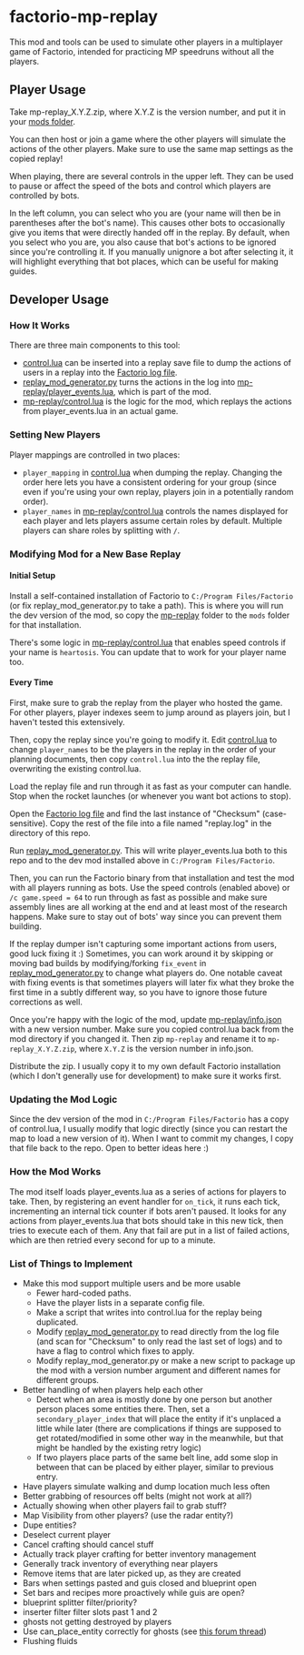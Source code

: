 

# factorio-mp-replay

This mod and tools can be used to simulate other players in a multiplayer game of Factorio,
intended for practicing MP speedruns without all the players.

## Player Usage


Take mp-replay_X.Y.Z.zip, where X.Y.Z is the version number, and put it in your
[mods folder](https://wiki.factorio.com/index.php?title=Application_directory).

You can then host or join a game where the other players will simulate the actions
of the other players. Make sure to use the same map settings as the copied replay!

When playing, there are several controls in the upper left. They can be used to
pause or affect the speed of the bots and control which players are controlled by bots.

In the left column, you can select who you are (your name will then be in parentheses
after the bot's name). This causes other bots to occasionally give you items that were
directly handed off in the replay. By default, when you select who you are, you also
cause that bot's actions to be ignored since you're controlling it. If you manually
unignore a bot after selecting it, it will highlight everything that bot places, which
can be useful for making guides.

## Developer Usage

### How It Works
There are three main components to this tool:

- [control.lua](./control.lua) can be inserted into a replay save file to dump the actions
  of users in a replay into the [Factorio log file](https://wiki.factorio.com/Log_file).
- [replay_mod_generator.py](./replay_mod_generator.py) turns the actions in the log into
  [mp-replay/player_events.lua](./mp-replay/player_events.lua), which is part of the mod.
- [mp-replay/control.lua](./mp-replay/control.lua) is the logic for the mod, which replays
  the actions from player_events.lua in an actual game.

  
### Setting New Players

Player mappings are controlled in two places:
- `player_mapping` in [control.lua](./control.lua) when dumping the replay. Changing the
  order here lets you have a consistent ordering for your group (since even if you're using
  your own replay, players join in a potentially random order).
- `player_names` in [mp-replay/control.lua](./mp-replay/control.lua) controls the names
  displayed for each player and lets players assume certain roles by default. Multiple players
  can share roles by splitting with `/`.

### Modifying Mod for a New Base Replay

#### Initial Setup

Install a self-contained installation of Factorio to `C:/Program Files/Factorio` (or fix
replay_mod_generator.py to take a path). This is where you will run the dev version of the
mod, so copy the [mp-replay](./mp-replay) folder to the `mods` folder for that installation.

There's some logic in [mp-replay/control.lua](mp-replay/control.lua) that enables speed
controls if your name is `heartosis`. You can update that to work for your player name too.

#### Every Time

First, make sure to grab the replay from the player who hosted the game. For other players,
player indexes seem to jump around as players join, but I haven't tested this extensively.

Then, copy the replay since you're going to modify it. Edit [control.lua](./control.lua)
to change `player_names` to be the players in the replay in the order of your planning
documents, then copy `control.lua` into the the replay file, overwriting the existing
control.lua.

Load the replay file and run through it as fast as your computer can handle. Stop when the
rocket launches (or whenever you want bot actions to stop).

Open the [Factorio log file](https://wiki.factorio.com/Log_file) and find the last instance
of "Checksum" (case-sensitive). Copy the rest of the file into a file named "replay.log" in
the directory of this repo.

Run [replay_mod_generator.py](./replay_mod_generator.py). This will write player_events.lua
both to this repo and to the dev mod installed above in `C:/Program Files/Factorio`.

Then, you can run the Factorio binary from that installation and test the mod with all
players running as bots. Use the speed controls (enabled above) or `/c game.speed = 64`
to run through as fast as possible and make sure assembly lines are all working at the
end and at least most of the research happens. Make sure to stay out of bots' way since
you can prevent them building.

If the replay dumper isn't capturing some important actions from users, good luck
fixing it :) Sometimes, you can work around it by skipping or moving bad builds 
by modifying/forking `fix_event` in
[replay_mod_generator.py](./replay_mod_generator.py) to change what players do.
One notable caveat with fixing events is that sometimes players will later fix
what they broke the first time in a subtly different way, so you have to ignore
those future corrections as well.

Once you're happy with the logic of the mod, update
[mp-replay/info.json](./mp-replay/info.json) with a new version number. Make sure you
copied control.lua back from the mod directory if you changed it. Then zip `mp-replay`
and rename it to `mp-replay_X.Y.Z.zip`, where `X.Y.Z` is the version number in
info.json.

Distribute the zip. I usually copy it to my own default Factorio installation
(which I don't generally use for development) to make sure it works first.

### Updating the Mod Logic

Since the dev version of the mod in `C:/Program Files/Factorio` has a copy of control.lua,
I usually modify that logic directly (since you can restart the map to load a new version
of it). When I want to commit my changes, I copy that file back to the repo. Open to better
ideas here :)

### How the Mod Works

The mod itself loads player_events.lua as a series of actions for players to take. Then,
by registering an event handler for `on_tick`, it runs each tick, incrementing an internal
tick counter if bots aren't paused. It looks for any actions from player_events.lua that
bots should take in this new tick, then tries to execute each of them. Any that fail
are put in a list of failed actions, which are then retried every second for up to a
minute.

### List of Things to Implement
- Make this mod support multiple users and be more usable
  - Fewer hard-coded paths.
  - Have the player lists in a separate config file.
  - Make a script that writes into control.lua for the replay being duplicated.
  - Modify [replay_mod_generator.py](./replay_mod_generator.py) to read directly from the
    log file (and scan for "Checksum" to only read the last set of logs) and to have a flag
    to control which fixes to apply.
  - Modify replay_mod_generator.py or make a new script to package up the mod with a
    version number argument and different names for different groups.
- Better handling of when players help each other
  - Detect when an area is mostly done by one person but another person places some entities
    there. Then, set a `secondary_player_index` that will place the entity if it's unplaced
    a little while later (there are complications if things are supposed to get
    rotated/modified in some other way in the meanwhile, but that might be handled by
    the existing retry logic)
  - If two players place parts of the same belt line, add some slop in between that can be
    placed by either player, similar to previous entry.
- Have players simulate walking and dump location much less often
- Better grabbing of resources off belts (might not work at all?)
- Actually showing when other players fail to grab stuff?
- Map Visibility from other players? (use the radar entity?)
- Dupe entities?
- Deselect current player
- Cancel crafting should cancel stuff
- Actually track player crafting for better inventory management
- Generally track inventory of everything near players
- Remove items that are later picked up, as they are created
- Bars when settings pasted and guis closed and blueprint open
- Set bars and recipes more proactively while guis are open?
- blueprint splitter filter/priority?
- inserter filter filter slots past 1 and 2
- ghosts not getting destroyed by players
- Use can_place_entity correctly for ghosts (see [this forum thread](https://forums.factorio.com/viewtopic.php?f=25&t=103617))
- Flushing fluids